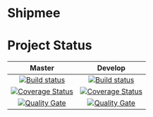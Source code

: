 # Shipmee



# Project Status

| Master | Develop |
| :----: | :---:|
|[![Build status](https://travis-ci.org/Shipmee/Shipmee.svg?branch=master)](https://travis-ci.org/Shipmee/Shipmee)|[![Build status](https://travis-ci.org/Shipmee/Shipmee.svg?branch=develop)](https://travis-ci.org/Shipmee/Shipmee)|
|[![Coverage Status](https://coveralls.io/repos/github/Shipmee/Shipmee/badge.svg)](https://coveralls.io/github/Shipmee/Shipmee)| [![Coverage Status](https://coveralls.io/repos/github/Shipmee/Shipmee/badge.svg?branch=develop)](https://coveralls.io/github/Shipmee/Shipmee?branch=develop) |
|[![Quality Gate](https://sonarqube.com/api/badges/gate?key=ISPP:Shipmee)](https://sonarqube.com/dashboard/index/ISPP%3AShipmee)|[![Quality Gate](https://sonarqube.com/api/badges/gate?key=ISPP:Shipmee:develop)](https://sonarqube.com/dashboard/index/ISPP%3AShipmee%3Adevelop)|

